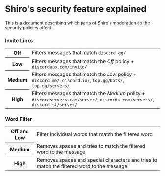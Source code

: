 # Shiro's security feature explained

This is a document describing which parts of Shiro's moderation do the security policies affect.

### Invite Links
<table>
  <tr>
    <th>Off</th>
    <td>Filters messages that match <code>discord.gg/</code></td>
  </tr>
  <tr>
    <th>Low</th>
    <td>Filters messages that match the <i>Off</i> policy + <code>discordapp.com/invite/</code></td>
  </tr>
  <tr>
    <th>Medium</th>
    <td>Filters messages that match the <i>Low</i> policy + <code>discord.me/</code>, <code>discord.io/</code>, <code>top.gg/bots/</code>, <code>top.gg/servers/</code></td>
  </tr>
  <tr>
    <th>High</th>
    <td>Filters messages that match the <i>Medium</i> policy + <code>discordservers.com/server/</code>, <code>discords.com/servers/</code>, <code>discord.st/server/</code></td>
  </tr>
</table>

### Word Filter
<table>
  <tr>
    <th>Off and Low</th>
    <td>Filter individual words that match the filtered word</td>
  </tr>
  <tr>
    <th>Medium</th>
    <td>Removes spaces and tries to match the filtered word to the message</td>
  </tr>
  <tr>
    <th>High</th>
    <td>Removes spaces and special characters and tries to match the filtered word to the message</td>
  </tr>
</table>